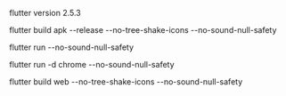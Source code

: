 flutter version 2.5.3

flutter build apk --release --no-tree-shake-icons --no-sound-null-safety

flutter run --no-sound-null-safety

flutter run -d chrome --no-sound-null-safety

flutter build web --no-tree-shake-icons --no-sound-null-safety
